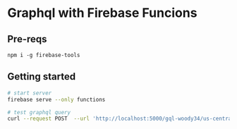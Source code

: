 # Graphql with Firebase Funcions

## Pre-reqs

`npm i -g firebase-tools`


## Getting started

```sh
# start server
firebase serve --only functions

# test graphql query
curl --request POST  --url 'http://localhost:5000/gql-woody34/us-central1/api/graphql' --header 'Content-Type: application/json' --data '{"operationName":null,"variables":{},"query":"{\n  hello\n}\n"}'
```